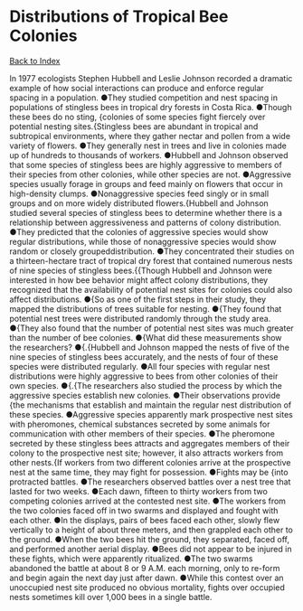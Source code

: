 # Distributions of Tropical Bee Colonies
[Back to Index](https://github.com/windows10010/tpoExtractor/blog/master/README.md)

In 1977 ecologists Stephen Hubbell and Leslie Johnson recorded a dramatic example of how social interactions can produce and enforce regular spacing in a population. ●They studied competition and nest spacing in populations of stingless bees in tropical dry forests in Costa Rica. ●Though these bees do no sting, {colonies of some species fight fiercely over potential nesting sites.{Stingless bees are abundant in tropical and subtropical environments, where they gather nectar and pollen from a wide variety of flowers. ●They generally nest in trees and live in colonies made up of hundreds to thousands of workers. ●Hubbell and Johnson observed that some species of stingless bees are highly aggressive to members of their species from other colonies, while other species are not. ●Aggressive species usually forage in groups and feed mainly on flowers that occur in high-density clumps. ●Nonaggressive species feed singly or in small groups and on more widely distributed flowers.{Hubbell and Johnson studied several species of stingless bees to determine whether there is a relationship between aggressiveness and patterns of colony distribution. ●They predicted that the colonies of aggressive species would show regular distributions, while those of nonaggressive species would show random or closely groupeddistribution. ●They concentrated their studies on a thirteen-hectare tract of tropical dry forest that contained numerous nests of nine species of stingless bees.{{Though Hubbell and Johnson were interested in how bee behavior might affect colony distributions, they recognized that the availability of potential nest sites for colonies could also 
affect distributions. ●{So as one of the first steps in their study, they mapped the distributions of trees suitable for nesting. 
●{They found that potential nest trees were distributed randomly through the study area. ●{They also found that the number of potential nest sites was much greater than the number of bee colonies. ●{What did these measurements show the researchers? ●{.{Hubbell and Johnson mapped the nests of five of the nine species of stingless bees accurately, and the nests of four of these species were distributed regularly. ●All four species with regular nest distributions were highly aggressive to bees from other colonies of their own species. ●{.{The researchers also studied the process by which the aggressive species establish new colonies. ●Their observations provide {the mechanisms that establish and maintain the regular nest distribution of these species. ●Aggressive species apparently mark prospective nest sites with pheromones, chemical substances secreted by some animals for communication with other members of their species. ●The pheromone secreted by these stingless bees attracts and aggregates members of their colony to the prospective nest site; however, it also attracts workers from other nests.{If workers from two different colonies arrive at the prospective nest at the same time, they may fight for possession. ●Fights may be {into protracted battles. ●The researchers observed battles over a nest tree that lasted for two weeks. ●Each dawn, fifteen to thirty workers from two competing colonies arrived at the contested nest site. ●The workers from the two colonies faced off in two swarms and displayed and fought with each other. ●In the displays, pairs of bees faced each other, slowly flew vertically to a height of about three meters, and then grappled each other to the ground. ●When the two bees hit the ground, they separated, faced off, and performed another aerial display. ●Bees did not appear to be injured in these fights, which were apparently ritualized. ●The two swarms abandoned the battle at about 8 or 9 A.M. each morning, only to re-form and begin again the next day just after dawn. ●While this contest over an unoccupied nest site produced no obvious mortality, fights over occupied nests sometimes kill over 1,000 bees in a single battle.